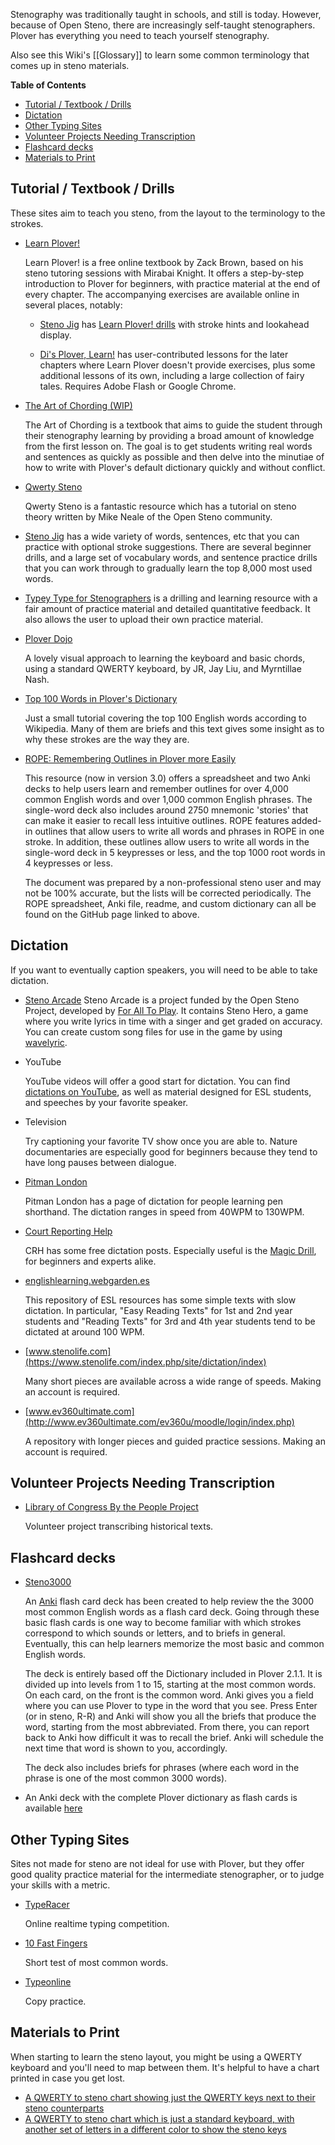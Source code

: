Stenography was traditionally taught in schools, and still is today. However, because of Open Steno, there are increasingly self-taught stenographers. Plover has everything you need to teach yourself stenography.

Also see this Wiki's [[Glossary]] to learn some common terminology that comes up in steno materials.


<!-- I took a look at the documentation for doctoc here: https://github.com/thlorenz/doctoc#usage
and I'm not totally sure, but I think without commit rights to the repository one needs to do a pull request
in order to use that workflow to get the table of contents updated. I think in this case it's just be easier to do it manually. davidkitfriedman 2019-08-15 -->
<!-- START doctoc generated TOC please keep comment here to allow auto update -->
<!-- DON'T EDIT THIS SECTION, INSTEAD RE-RUN doctoc TO UPDATE -->
**Table of Contents**

- [Tutorial / Textbook / Drills](#tutorial--textbook--drills)
- [Dictation](#dictation)
- [Other Typing Sites](#other-typing-sites)
- [Volunteer Projects Needing Transcription](#volunteer-projects-needing-transcription)
- [Flashcard decks](#flashcard-decks)
- [Materials to Print](#materials-to-print)

<!-- END doctoc generated TOC please keep comment here to allow auto update -->

## Tutorial / Textbook / Drills

These sites aim to teach you steno, from the layout to the terminology to the strokes.

- [Learn Plover!](https://sites.google.com/site/ploverdoc/home)

    Learn Plover! is a free online textbook by Zack Brown, based on his steno tutoring sessions with Mirabai Knight. It offers a step-by-step introduction to Plover for beginners, with practice material at the end of every chapter. The accompanying exercises are available online in several places, notably:

    * [Steno Jig](https://joshuagrams.github.io/steno-jig/) has [Learn Plover! drills](https://joshuagrams.github.io/steno-jig/learn-plover.html) with stroke hints and lookahead display.

    * [Di's Plover, Learn!](http://didoesdigital.com/plover/learn/) has user-contributed lessons for the later chapters where Learn Plover doesn't provide exercises, plus some additional lessons of its own, including a large collection of fairy tales. Requires Adobe Flash or Google Chrome.

- [The Art of Chording (WIP)](https://www.artofchording.com/)

    The Art of Chording is a textbook that aims to guide the student through their stenography learning by providing a broad amount of knowledge from the first lesson on. The goal is to get students writing real words and sentences as quickly as possible and then delve into the minutiae of how to write with Plover's default dictionary quickly and without conflict.

- [Qwerty Steno](http://qwertysteno.com/Home/)

    Qwerty Steno is a fantastic resource which has a tutorial on steno theory written by Mike Neale of the Open Steno community.

- [Steno Jig](https://joshuagrams.github.io/steno-jig/) has a wide variety of words, sentences, etc that you can practice with optional stroke suggestions. There are several beginner drills, and a large set of vocabulary words, and sentence practice drills that you can work through to gradually learn the top 8,000 most used words.

- [Typey Type for Stenographers](https://didoesdigital.com/typey-type/) is a drilling and learning resource with a fair amount of practice material and detailed quantitative feedback. It also allows the user to upload their own practice material.

- [Plover Dojo](http://ploverdojo.appspot.com/)

    A lovely visual approach to learning the keyboard and basic chords, using a standard QWERTY keyboard, by JR, Jay Liu, and Myrntillae Nash.

- [Top 100 Words in Plover's Dictionary](https://github.com/openstenoproject/plover/wiki/Top-100-English-Words-in-Plover's-Dictionary)

    Just a small tutorial covering the top 100 English words according to Wikipedia. Many of them are briefs and this text gives some insight as to why these strokes are the way they are.

- [ROPE: Remembering Outlines in Plover more Easily](https://github.com/kburchfiel/rope)

   This resource (now in version 3.0) offers a spreadsheet and two Anki decks to help users learn and remember outlines for over 4,000 common English words and over 1,000 common English phrases. The single-word deck also includes around 2750 mnemonic 'stories' that can make it easier to recall less intuitive outlines. ROPE features added-in outlines that allow users to write all words and phrases in ROPE in one stroke. In addition, these outlines allow users to write all words in the single-word deck in 5 keypresses or less, and the top 1000 root words in 4 keypresses or less. 

  The document was prepared by a non-professional steno user and may not be 100% accurate, but the lists will be corrected periodically. The ROPE spreadsheet, Anki file, readme, and custom dictionary can all be found on the GitHub page linked to above. 

## Dictation

If you want to eventually caption speakers, you will need to be able to take dictation.

- [Steno Arcade](http://store.steampowered.com/app/449000/)
   Steno Arcade is a project funded by the Open Steno Project, developed by [For All To Play](http://www.foralltoplay.com/). It contains Steno Hero, a game where you write lyrics in time with a singer and get graded on accuracy. You can create custom song files for use in the game by using [wavelyric](http://timothyaveni.com/wavelyric/).

- YouTube

   YouTube videos will offer a good start for dictation. You can find [dictations on YouTube](http://www.stenotube.com/category/5/Practice+Dictation), as well as material designed for ESL students, and speeches by your favorite speaker.
- Television

   Try captioning your favorite TV show once you are able to. Nature documentaries are especially good for beginners because they tend to have long pauses between dialogue.
- [Pitman London](http://www.pitmanlondon.co.uk/shorthandspeed/)

   Pitman London has a page of dictation for people learning pen shorthand. The dictation ranges in speed from 40WPM to 130WPM.
- [Court Reporting Help](http://courtreportinghelp.com/)

   CRH has some free dictation posts. Especially useful is the [Magic Drill](http://courtreportinghelp.com/2016/01/02/magic-drills-free-audio-speed-drills/), for beginners and experts alike.
- [englishlearning.webgarden.es](http://englishlearning.webgarden.es/menu/1st-and-2nd-eso-year/easy-reading-texts)

   This repository of ESL resources has some simple texts with slow dictation. In particular, "Easy Reading Texts" for 1st and 2nd year students and "Reading Texts" for 3rd and 4th year students tend to be dictated at around 100 WPM.

- [www.stenolife.com](https://www.stenolife.com/index.php/site/dictation/index)

   Many short pieces are available across a wide range of speeds. Making an account is required.

- [www.ev360ultimate.com](http://www.ev360ultimate.com/ev360u/moodle/login/index.php)

   A repository with longer pieces and guided practice sessions. Making an account is required.

## Volunteer Projects Needing Transcription

- [Library of Congress By the People Project](https://crowd.loc.gov/)

   Volunteer project transcribing historical texts.
 
## Flashcard decks


- [Steno3000](http://stenoknight.com/w/images/Steno3000.anki)

    An [Anki](http://ankisrs.net/) flash card deck has been created to help review the the 3000 most common English words as a flash card deck. Going through these basic flash cards is one way to become familiar with which strokes correspond to which sounds or letters, and to briefs in general. Eventually, this can help learners memorize the most basic and common English words.

    The deck is entirely based off the Dictionary included in Plover 2.1.1. It is divided up into levels from 1 to 15, starting at the most common words. On each card, on the front is the common word. Anki gives you a field where you can use Plover to type in the word that you see. Press Enter (or in steno, R-R) and Anki will show you all the briefs that produce the word, starting from the most abbreviated. From there, you can report back to Anki how difficult it was to recall the brief. Anki will schedule the next time that word is shown to you, accordingly.

    The deck also includes briefs for phrases (where each word in the phrase is one of the most common 3000 words).

- An Anki deck with the complete Plover dictionary as flash cards is available [here](https://github.com/percidae/Anki_Plover/releases/)


## Other Typing Sites

Sites not made for steno are not ideal for use with Plover, but they offer good quality practice material for the intermediate stenographer, or to judge your skills with a metric.

- [TypeRacer](http://typeracer.com)

    Online realtime typing competition.
- [10 Fast Fingers](https://10fastfingers.com/typing-test/english)

    Short test of most common words.
- [Typeonline](http://www.typeonline.co.uk/copypractice.php)

    Copy practice.

## Materials to Print

When starting to learn the steno layout, you might be using a QWERTY keyboard and you'll need to map between them. It's helpful to have a chart printed in case you get lost.

- [A QWERTY to steno chart showing just the QWERTY keys next to their steno counterparts](https://lh3.googleusercontent.com/-w2QPSfUjHo8/V18o1J9cZNI/AAAAAAAAA-s/qPYSz2XkJhoLARsznLA_rMAq26i_G6oPgCLcB/s1600/US.png)
- [A QWERTY to steno chart which is just a standard keyboard, with another set of letters in a different color to show the steno keys](http://i.imgur.com/qIh1iJ0.png)